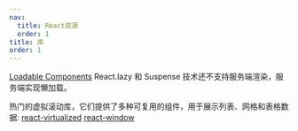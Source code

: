 ```yaml
---
nav:
  title: React资源
  order: 1
title: 库
order: 1
---
```


[Loadable Components](https://github.com/gregberge/loadable-components) React.lazy 和 Suspense 技术还不支持服务端渲染，服务端实现懒加载。

热门的虚拟滚动库，它们提供了多种可复用的组件，用于展示列表、网格和表格数据:
[react-virtualized](https://bvaughn.github.io/react-virtualized/)
[react-window](https://github.com/bvaughn/react-window)

